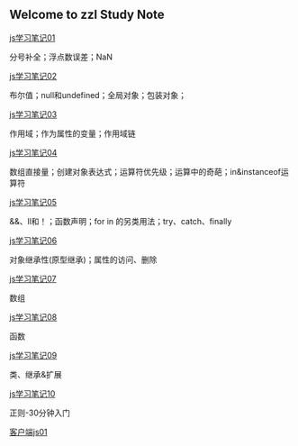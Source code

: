 ## Welcome to zzl Study Note

[js学习笔记01](./js_markdown_01)

分号补全；浮点数误差；NaN

[js学习笔记02](./js_markdown_02)

布尔值；null和undefined；全局对象；包装对象；

[js学习笔记03](./js_markdown_03)

作用域；作为属性的变量；作用域链

[js学习笔记04](./js_markdown_04)

数组直接量；创建对象表达式；运算符优先级；运算中的奇葩；in&instanceof运算符

[js学习笔记05](./js_markdown_05)

&&、ll和！；函数声明；for in 的另类用法；try、catch、finally

[js学习笔记06](./js_markdown_06)

对象继承性(原型继承)；属性的访问、删除

[js学习笔记07](./js_markdown_07)

数组

[js学习笔记08](./js_markdown_08)

函数

[js学习笔记09](./js_markdow_o9)

类、继承&扩展

[js学习笔记10](./js_markdown_10)

正则-30分钟入门

[客户端js01](./js_markdown_11)

